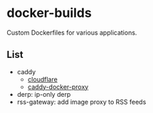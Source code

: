 # docker-builds

Custom Dockerfiles for various applications.

## List

- caddy
    - [cloudflare](https://github.com/caddy-dns/cloudflare)
    - [caddy-docker-proxy](https://github.com/lucaslorentz/caddy-docker-proxy)
- derp: ip-only derp
- rss-gateway: add image proxy to RSS feeds
